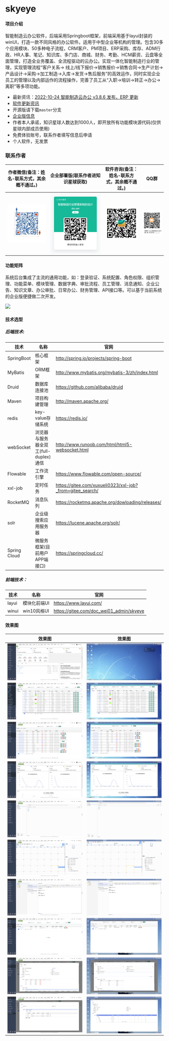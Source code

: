 # skyeye

#### 项目介绍

智能制造云办公软件，后端采用Springboot框架，前端采用基于layui封装的winUI，打造一款不同风格的办公软件。适用于中型企业等机构的管理。包含30多个应用模块、50多种电子流程，CRM客户、PM项目、ERP采购、库存、ADM行政、HR人事、笔记、知识库、多门店、商城、财务、考勤、HCM薪资、云盘等全面管理，打造全业务覆盖、全流程驱动的云办公。实现一体化智能制造行业的管理，实现管理流程“客户关系->
线上/线下报价->销售报价->销售合同->生产计划->产品设计->采购->加工制造->入库->发货->售后服务”的高效运作，同时实现企业员工的管理以及内部运作的流程操作，完善了员工从“入职->培训->转正->办公->离职”等多项功能。

- 最新资讯：[2022-10-24 智能制造云办公 v3.8.6 发布，ERP 更新](https://www.oschina.net/news/214690/skyeye-3-8-6-released)
- [软件更新资讯](https://gitee.com/doc_wei01/skyeye/blob/company_server/HISTORY_UPDATE.md)
- 开源版请下载`master`分支
- [企业版信息](https://docs.qq.com/doc/DQlRxcVRMWWVjbU1i?_from=1&disableReturnList=1)
- 作者本人承诺，知识星球人数达到1000人，即开放所有功能模块源代码(仅供星球内部成员使用)
- 免费体验账号，联系作者填写信息后申请
- 个人软件，无发票

### 联系作者

| 作者微信(备注：姓名-联系方式，其余概不通过。) | 企业部署版(联系作者进知识星球获取) | 软件咨询(备注：姓名-联系方式，其余概不通过。) | QQ群                        |
|--------------------------| ---- | ---- |----------------------------|
| ![](images/mindMap/微信.jpg)     | ![](images/mindMap/知识星球.png) |![](images/mindMap/image.png)| ![](images/mindMap/Skyeye智能制造云办公官方①群群二维码.png) |

#### 功能矩阵

系统后台集成了主流的通用功能，如：登录验证、系统配置、角色权限、组织管理、功能菜单、模块管理、数据字典、审批流程、员工管理、消息通知、企业公告、知识文章、办公审批、日常办公、财务管理、API接口等。可以基于当前系统的企业版便捷做二次开发。

![](images/mindMap/Skyeye智能制造云办公.png)

#### 技术选型

##### 后端技术:

|技术|名称| 官网                                                       |
|---|---|----------------------------------------------------------|
|SpringBoot|核心框架| http://spring.io/projects/spring-boot                    |
|MyBatis|ORM框架| http://www.mybatis.org/mybatis-3/zh/index.html           |
|Druid|数据库连接池| https://github.com/alibaba/druid                         |
|Maven|项目构建管理| http://maven.apache.org/                                 |
|redis|key-value存储系统| https://redis.io/                                        |
|webSocket|浏览器与服务器全双工(full-duplex)通信| http://www.runoob.com/html/html5-websocket.html          |
|Flowable|工作流引擎| https://www.flowable.com/open-source/                    |
|xxl-job|定时任务| https://gitee.com/xuxueli0323/xxl-job?_from=gitee_search/ |
|RocketMQ|消息队列| https://rocketmq.apache.org/dowloading/releases/         |
|solr|企业级搜索应用服务器| https://lucene.apache.org/solr/                          |
|Spring Cloud|微服务框架(目前用户APP端接口)| https://springcloud.cc/                                  |

##### 前端技术：

|技术|名称| 官网                                       |
|---|---|------------------------------------------|
|layui|模块化前端UI| https://www.layui.com/                   |
|winui|win10风格UI| https://gitee.com/doc_wei01_admin/skyeye |

#### 效果图

| 效果图                                    | 效果图                                |
|----------------------------------------|------------------------------------|
| ![](images/show/tradition/show001.png) | ![](images/show/win10/show001.png) |
| ![](images/show/tradition/show002.png) | ![](images/show/win10/show002.png) |
| ![](images/show/tradition/show003.png) | ![](images/show/win10/show003.png) |
| ![](images/show/tradition/show004.png) | ![](images/show/win10/show004.png) |
| ![](images/show/tradition/show005.png) | ![](images/show/win10/show005.png) |
| ![](images/show/tradition/show006.png) | ![](images/show/win10/show006.png) |
| ![](images/show/tradition/show007.png) | ![](images/show/win10/show007.png) |
| ![](images/show/tradition/show008.png) | ![](images/show/win10/show008.png) |
| ![](images/show/tradition/show009.png) | ![](images/show/win10/show009.png) |
| ![](images/show/tradition/show010.png) | ![](images/show/win10/show010.png) |


